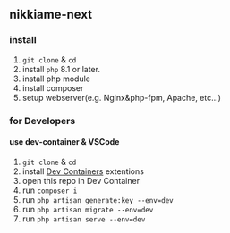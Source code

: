 ## nikkiame-next

### install

1. `git clone` & `cd`
2. install `php` 8.1 or later.
3. install php module
3. install composer
5. setup webserver(e.g. Nginx&php-fpm, Apache, etc...)

### for Developers

#### use dev-container & VSCode

1. `git clone` & `cd`
2. install [Dev Containers](https://marketplace.visualstudio.com/items?itemName=ms-vscode-remote.remote-containers) extentions
3. open this repo in Dev Container
4. run `composer i`
5. run `php artisan generate:key --env=dev`
6. run `php artisan migrate --env=dev`
7. run `php artisan serve --env=dev`